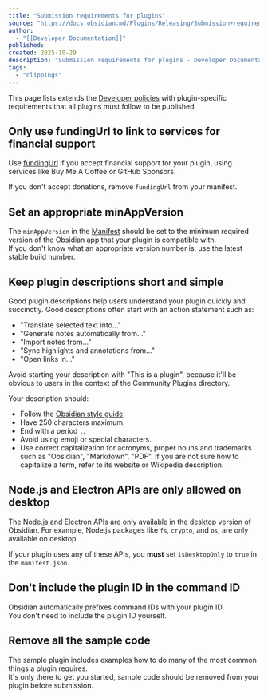 ```yaml
---
title: "Submission requirements for plugins"
source: "https://docs.obsidian.md/Plugins/Releasing/Submission+requirements+for+plugins"
author:
  - "[[Developer Documentation]]"
published:
created: 2025-10-29
description: "Submission requirements for plugins - Developer Documentation"
tags:
  - "clippings"
---
```

This page lists extends the [Developer policies](https://docs.obsidian.md/Developer+policies) with plugin-specific requirements that all plugins must follow to be published.

## Only use fundingUrl to link to services for financial support

Use [fundingUrl](https://docs.obsidian.md/Reference/Manifest#fundingUrl) if you accept financial support for your plugin, using services like Buy Me A Coffee or GitHub Sponsors.

If you don't accept donations, remove `fundingUrl` from your manifest.

## Set an appropriate minAppVersion

The `minAppVersion` in the [Manifest](https://docs.obsidian.md/Reference/Manifest) should be set to the minimum required version of the Obsidian app that your plugin is compatible with.  
If you don't know what an appropriate version number is, use the latest stable build number.

## Keep plugin descriptions short and simple

Good plugin descriptions help users understand your plugin quickly and succinctly. Good descriptions often start with an action statement such as:

- "Translate selected text into..."
- "Generate notes automatically from..."
- "Import notes from..."
- "Sync highlights and annotations from..."
- "Open links in..."

Avoid starting your description with "This is a plugin", because it'll be obvious to users in the context of the Community Plugins directory.

Your description should:

- Follow the [Obsidian style guide](https://help.obsidian.md/Contributing+to+Obsidian/Style+guide).
- Have 250 characters maximum.
- End with a period `.`.
- Avoid using emoji or special characters.
- Use correct capitalization for acronyms, proper nouns and trademarks such as "Obsidian", "Markdown", "PDF". If you are not sure how to capitalize a term, refer to its website or Wikipedia description.

## Node.js and Electron APIs are only allowed on desktop

The Node.js and Electron APIs are only available in the desktop version of Obsidian. For example, Node.js packages like `fs`, `crypto`, and `os`, are only available on desktop.

If your plugin uses any of these APIs, you **must** set `isDesktopOnly` to `true` in the `manifest.json`.

## Don't include the plugin ID in the command ID

Obsidian automatically prefixes command IDs with your plugin ID.  
You don't need to include the plugin ID yourself.

## Remove all the sample code

The sample plugin includes examples how to do many of the most common things a plugin requires.  
It's only there to get you started, sample code should be removed from your plugin before submission.